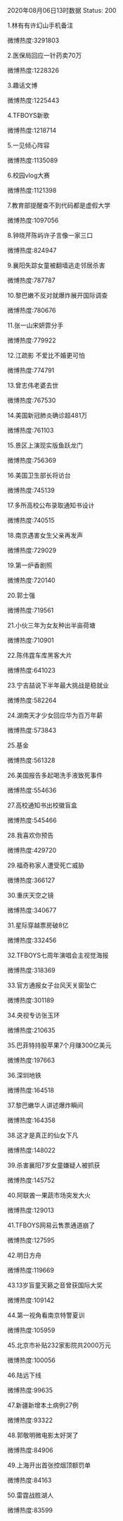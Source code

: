 2020年08月06日13时数据
Status: 200

1.林有有许幻山手机备注

微博热度:3291803

2.医保局回应一针药卖70万

微博热度:1228326

3.趣话文博

微博热度:1225443

4.TFBOYS新歌

微博热度:1218714

5.一见倾心阵容

微博热度:1135089

6.校园vlog大赛

微博热度:1121398

7.教育部提醒查不到代码都是虚假大学

微博热度:1097056

8.钟晓芹陈屿许子言像一家三口

微博热度:824947

9.襄阳失踪女童被翻墙逃走邻居杀害

微博热度:787787

10.黎巴嫩不反对就爆炸展开国际调查

微博热度:780676

11.张一山宋妍霏分手

微博热度:779922

12.江疏影 不爱比不婚更可怕

微博热度:774791

13.曾志伟老婆去世

微博热度:767530

14.美国新冠肺炎确诊超481万

微博热度:761103

15.景区上演现实版鱼跃龙门

微博热度:756369

16.美国卫生部长将访台

微博热度:745139

17.多所高校公布录取通知书设计

微博热度:740515

18.南京遇害女生父亲再发声

微博热度:729029

19.第一炉香剧照

微博热度:720140

20.郭士强

微博热度:719561

21.小伙三年为女友种出半亩荷塘

微博热度:710901

22.陈伟霆车库黑客大片

微博热度:641023

23.宁吉喆说下半年最大挑战是稳就业

微博热度:582264

24.湖南天才少女回应华为百万年薪

微博热度:573843

25.基金

微博热度:561328

26.美国报告多起喝洗手液致死事件

微博热度:554636

27.高校通知书出校徽盲盒

微博热度:545466

28.我喜欢你预告

微博热度:429720

29.福奇称家人遭受死亡威胁

微博热度:366127

30.重庆天空之镜

微博热度:340677

31.星际穿越票房破8亿

微博热度:332456

32.TFBOYS七周年演唱会主视觉海报

微博热度:318369

33.官方通报女子台风天关窗坠亡

微博热度:301189

34.央视专访张玉环

微博热度:210635

35.巴菲特持股苹果7个月赚300亿美元

微博热度:197663

36.深圳地铁

微博热度:164518

37.黎巴嫩华人讲述爆炸瞬间

微博热度:164358

38.这才是真正的仙女下凡

微博热度:148022

39.杀害襄阳7岁女童嫌疑人被抓获

微博热度:145752

40.阿联酋一果蔬市场突发大火

微博热度:129013

41.TFBOYS网易云售票通道崩了

微博热度:127595

42.明日方舟

微博热度:119669

43.13岁盲童天籁之音曾获国际大奖

微博热度:109142

44.第一视角看南京特警夏训

微博热度:105959

45.北京市补贴232家影院共2000万元

微博热度:100056

46.陆远下线

微博热度:99635

47.新疆新增本土病例27例

微博热度:93322

48.郭敬明微电影太好哭了

微博热度:84906

49.上海开出首张控烟顶额罚单

微博热度:84163

50.雷霆战胜湖人

微博热度:83599

